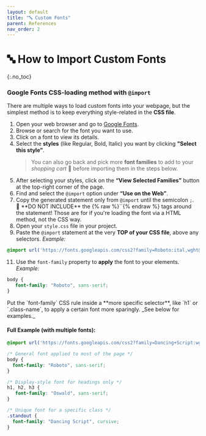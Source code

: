 ```yaml
---
layout: default
title: "🔤 Custom Fonts" 
parent: References
nav_order: 2
---
```


# 🔤 How to Import Custom Fonts
{:.no_toc}

### Google Fonts CSS-loading method with `@import`

There are multiple ways to load custom fonts into your webpage, but the simplest method is to keep everything style-related in the **CSS file**. 

1. Open your web browser and go to [Google Fonts](https://fonts.google.com).
2. Browse or search for the font you want to use.
3. Click on a font to view its details.
4. Select the **styles** (like Regular, Bold, Italic) you want by clicking **"Select this style"**.
   > You can also go back and pick more **font families** to add to your _shopping cart_ 🛒 before importing them in the steps below.
6. After selecting your styles, click on the **“View Selected Families”** button at the top-right corner of the page.
7. Find and select the `@import` option under **“Use on the Web”**.
8. Copy the generated statement only from `@import` until the semicolon `;`.
   <div class="warn" markdown="block">
     🚫 **DO NOT INCLUDE** the {% raw %}`<style></style>`{% endraw %} tags around the statement! Those are for if you're loading the font via a HTML method, not the CSS way.
   </div>
9. Open your `style.css` file in your project.
10. Paste the `@import` statement at the very **TOP of your CSS file**, above any selectors. _Example:_
   ```css
   @import url('https://fonts.googleapis.com/css2?family=Roboto:ital,wght@0,100..900;1,100..900&display=swap');
   ```
11. Use the `font-family` property to **apply** the font to your elements. _Example:_
   ```css
   body {
      font-family: "Roboto", sans-serif;
   }
   ```
   <div class="highlight" markdown="block">
      Put the `font-family` CSS rule inside a **more specific selector**, like `h1` or `.class-name`, to apply a certain font more sparingly. _See below for examples._
   </div>

#### Full Example (with multiple fonts):
```css
@import url('https://fonts.googleapis.com/css2?family=Dancing+Script:wght@400..700&family=Oswald:wght@200..700&family=Roboto:ital,wght@0,100..900;1,100..900&display=swap');

/* General font applied to most of the page */
body {
  font-family: "Roboto", sans-serif;
}

/* Display-style font for headings only */
h1, h2, h3 {
   font-family: "Oswald", sans-serif;
}

/* Unique font for a specific class */
.standout {
  font-family: "Dancing Script", cursive;
}
```
